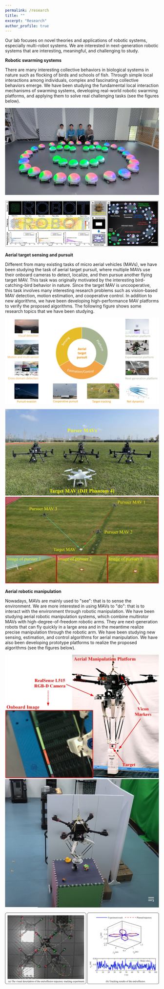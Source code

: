 ```yaml
---
permalink: /research
title: ""
excerpt: "Research"
author_profile: true
---
```


Our lab focuses on novel theories and applications of robotic systems, especially multi-robot systems. We are interested in next-generation robotic systems that are interesting, meaningful, and challenging to study.


**Robotic swarming systems**

There are many interesting collective behaviors in biological systems in nature such as flocking of birds and schools of fish. Through simple local interactions among individuals, complex and fascinating collective behaviors emerge. We have been studying the fundamental local interaction mechanisms of swarming systems, developing real-world robotic swarming platforms, and applying them to solve real challenging tasks (see the figures below).

![Swarm Robot](\images\research_1)

![Swarm Robot](\images\research_2)


**Aerial target sensing and pursuit**

Different from many existing tasks of micro aerial vehicles (MAVs), we have been studying the task of aerial target pursuit, where multiple MAVs use their onboard cameras to detect, localize, and then pursue another flying target MAV. This task was originally motivated by the interesting bird-catching-bird behavior in nature. Since the target MAV is uncooperative, this task involves many interesting research problems such as vision-based MAV detection, motion estimation, and cooperative control. In addition to new algorithms, we have been developing high-performance MAV platforms to verify the proposed algorithms. The following figure shows some research topics that we have been studying.

![Aerial Target Pursuit](\images\research_3)

![Aerial Target Pursuit](\images\research_4) ![img](\images\research_5)


**Aerial robotic manipulation**

Nowadays, MAVs are mainly used to "see": that is to sense the environment. We are more interested in using MAVs to "do": that is to interact with the environment through robotic manipulation. We have been studying aerial robotic manipulation systems, which combine multirotor MAVs with high-degree-of-freedom robotic arms. They are next-generation robots that can fly quickly in a large area and in the meantime realize precise manipulation through the robotic arm. We have been studying new sensing, estimation, and control algorithms for aerial manipulation. We have also been developing prototype platforms to realize the proposed algorithms (see the figures below).

![Aerial robotic manipulation](\images\research_6) ![Aerial robotic manipulation](\images\research_7)

![Aerial robotic manipulation](\images\research_8)
